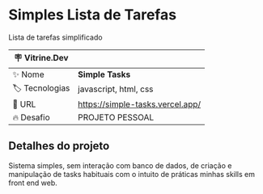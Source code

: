 # Simples Lista de Tarefas

Lista de tarefas simplificado

| :placard: Vitrine.Dev |     |
| -------------  | --- |
| :sparkles: Nome        | **Simple Tasks**
| :label: Tecnologias | javascript, html, css
| :rocket: URL         | https://simple-tasks.vercel.app/
|:fire: Desafio     | PROJETO PESSOAL

## Detalhes do projeto

Sistema simples, sem interação com banco de dados, de criação e manipulação de tasks habituais com o intuito de práticas minhas skills em front end web.
